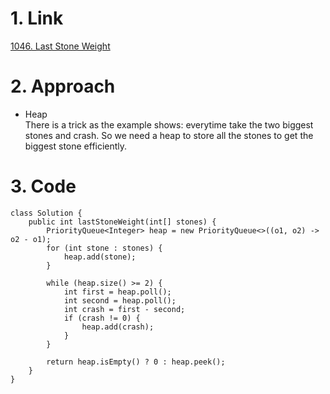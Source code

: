 # 1. Link
[1046. Last Stone Weight](https://leetcode.com/problems/last-stone-weight/)

# 2. Approach
+ Heap  
There is a trick as the example shows: everytime take the two biggest stones and crash. So we need a heap to store all the stones to get the biggest stone efficiently.

# 3. Code
```
class Solution {
    public int lastStoneWeight(int[] stones) {
        PriorityQueue<Integer> heap = new PriorityQueue<>((o1, o2) -> o2 - o1);
        for (int stone : stones) {
            heap.add(stone);
        }

        while (heap.size() >= 2) {
            int first = heap.poll();
            int second = heap.poll();
            int crash = first - second;
            if (crash != 0) {
                heap.add(crash);
            }
        }

        return heap.isEmpty() ? 0 : heap.peek();
    }
}
```

